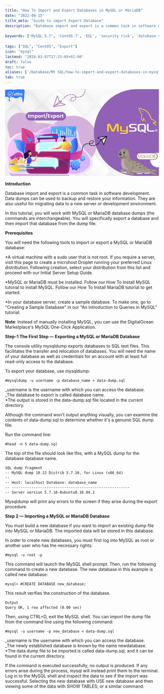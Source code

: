 ```yaml
---
title: "How To Import and Export Databases in MySQL or MariaDB"
date: "2022-09-15"
title_meta: "Guide to import Export Database"
description: "Database import and export is a common task in software development. Data dumps can be used to backup and restore your information. They are also useful for migrating data to a new server or development environment."

keywords: ['MySQL 5.7', 'CentOS 7', 'EOL', 'security risk', 'database server', 'MariaDB']

tags: ["SQL", "CentOS", "Export"]
icon: "mysql"
lastmod: "2024-03-07T17:25:05+01:00"
draft: false
toc: true
aliases: ['/Database/MY SQL/how-to-import-and-export-databases-in-mysql-or-mariadb/']
tab: true
---
```


![](images/How-To-Import-and-Export-Databases-in-MySQL-or-MariaDB_utho.jpg)

**Introduction**

Database import and export is a common task in software development. Data dumps can be used to backup and restore your information. They are also useful for migrating data to a new server or development environment.

In this tutorial, you will work with MySQL or MariaDB database dumps (the commands are interchangeable). You will specifically export a database and then import that database from the dump file.

**Prerequisites**

You will need the following tools to import or export a MySQL or MariaDB database:

\*A virtual machine with a sudo user that is not root. If you require a server, visit this page to create a microhost Droplet running your preferred Linux distribution. Following creation, select your distribution from this list and proceed with our Initial Server Setup Guide.

\*MySQL or MariaDB must be installed. Follow our How To Install MySQL tutorial to install MySQL. Follow our How To Install MariaDB tutorial to get started.

\*In your database server, create a sample database. To make one, go to "Creating a Sample Database" in our "An Introduction to Queries in MySQL" tutorial.

**Note**: Instead of manually installing MySQL, you can use the DigitalOcean Marketplace's MySQL One-Click Application.

**Step-1 The First Step — Exporting a MySQL or MariaDB Database**

The console utility mysqldump exports databases to SQL text files. This facilitates the transfer and relocation of databases. You will need the name of your database as well as credentials for an account with at least full read-only access to the database.

To export your database, use mysqldump:

```
#mysqldump -u username -p database_name > data-dump.sql
```

_username is the username with which you can access the database.  
_The database to export is called database name.  
\*The output is stored in the data-dump.sql file located in the current directory.

Although the command won't output anything visually, you can examine the contents of data-dump.sql to determine whether it's a genuine SQL dump file.

Run the command line:

```
#head -n 5 data-dump.sql
```

The top of the file should look like this, with a MySQL dump for the database database name.

```
SQL dump fragment  
-- MySQL dump 10.13 Distrib 5.7.16, for Linux (x86_64)  
-- 
-- Host: localhost Database: database_name  
-- ------------------------------------------------------ 
-- Server version 5.7.16-0ubuntu0.16.04.1
```

Mysqldump will print any errors to the screen if they arise during the export procedure.

**Step 2 — Importing a MySQL or MariaDB Database**

You must build a new database if you want to import an existing dump file into MySQL or MariaDB. The imported data will be stored in this database.

In order to create new databases, you must first log into MySQL as root or another user who has the necessary rights:

```
#mysql -u root -p
```

This command will launch the MySQL shell prompt. Then, run the following command to create a new database. The new database in this example is called new database:

```
mysql> #CREATE DATABASE new_database;
```

This result verifies the construction of the database.

```
Output  
Query OK, 1 row affected (0.00 sec)
```

Then, using CTRL+D, exit the MySQL shell. You can import the dump file from the command line using the following command:

```
#mysql -u username -p new_database < data-dump.sql
```

_username is the username with which you can access the database.  
_The newly established database is known by the name newdatabase.  
\*The data dump file to be imported is called data-dump.sql, and it can be found in the current directory.

If the command is executed successfully, no output is produced. If any errors arise during the process, mysql will instead print them to the terminal. Log in to the MySQL shell and inspect the data to see if the import was successful. Selecting the new database with USE new database and then viewing some of the data with SHOW TABLES; or a similar command.
